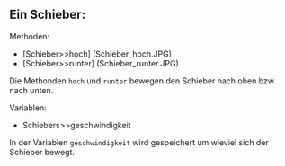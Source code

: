 Ein Schieber:
-------------
Methoden:
- [Schieber>>hoch] (Schieber_hoch.JPG)
- [Schieber>>runter] (Schieber_runter.JPG)

Die Methonden `hoch` und `runter` bewegen den Schieber nach oben bzw. nach unten.



Variablen:
- Schiebers>>geschwindigkeit


In der Variablen `geschwindigkeit` wird gespeichert um wieviel sich der Schieber bewegt.  



